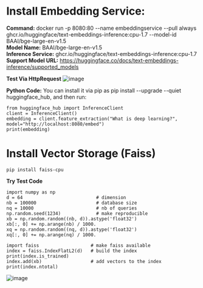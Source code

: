 # Install Embedding Service:  
**Command:** docker run -p 8080:80 --name embeddingservice --pull always ghcr.io/huggingface/text-embeddings-inference:cpu-1.7 --model-id BAAI/bge-large-en-v1.5  
**Model Name:** BAAI/bge-large-en-v1.5  
**Inference Service:** ghcr.io/huggingface/text-embeddings-inference:cpu-1.7  
**Support Model URL:** https://huggingface.co/docs/text-embeddings-inference/supported_models  

**Test Via HttpRequest**
![image](https://github.com/user-attachments/assets/527a6d14-e982-487b-b85e-4f68b1990e08)

**Python Code:** 
You can install it via pip as pip install --upgrade --quiet huggingface_hub, and then run:
```
from huggingface_hub import InferenceClient  
client = InferenceClient()  
embedding = client.feature_extraction("What is deep learning?", model="http://localhost:8080/embed")  
print(embedding)
```

# Install Vector Storage (Faiss)
```
pip install faiss-cpu
```
**Try Test Code**
```
import numpy as np
d = 64                           # dimension
nb = 100000                      # database size
nq = 10000                       # nb of queries
np.random.seed(1234)             # make reproducible
xb = np.random.random((nb, d)).astype('float32')
xb[:, 0] += np.arange(nb) / 1000.
xq = np.random.random((nq, d)).astype('float32')
xq[:, 0] += np.arange(nq) / 1000.

import faiss                   # make faiss available
index = faiss.IndexFlatL2(d)   # build the index
print(index.is_trained)
index.add(xb)                  # add vectors to the index
print(index.ntotal)
```
![image](https://github.com/user-attachments/assets/1e694feb-4f74-48d8-bb18-d098c072c08b)
